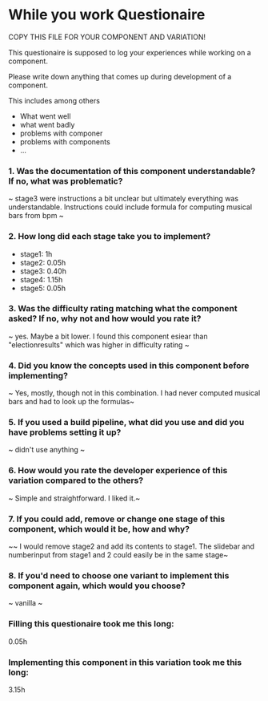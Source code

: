 # While you work Questionaire

COPY THIS FILE FOR YOUR COMPONENT AND VARIATION!

This questionaire is supposed to log your experiences while working on a component.

Please write down anything that comes up during development of a component.

This includes among others

- What went well
- what went badly
- problems with componer
- problems with components
- ...

### 1. Was the documentation of this component understandable? If no, what was problematic?

~ stage3 were instructions a bit unclear but ultimately     everything was understandable.
    Instructions could include formula for computing musical bars from bpm ~

### 2. How long did each stage take you to implement?

- stage1: 1h
- stage2: 0.05h
- stage3: 0.40h
- stage4: 1.15h
- stage5: 0.05h

### 3. Was the difficulty rating matching what the component asked? If no, why not and how would you rate it?

~ yes. Maybe a bit lower. I found this component esiear than "electionresults" which was higher in difficulty rating ~

### 4. Did you know the concepts used in this component before implementing?

~   Yes, mostly, though not in this combination.
    I had never computed musical bars and had to look up the formulas~

### 5. If you used a build pipeline, what did you use and did you have problems setting it up?

~ didn't use anything ~

### 6. How would you rate the developer experience of this variation compared to the others?

~ Simple and straightforward. I liked it.~

### 7. If you could add, remove or change one stage of this component, which would it be, how and why?

~~ I would remove stage2 and add its contents to stage1.
The slidebar and numberinput from stage1 and 2 could easily be in the same stage~

### 8. If you'd need to choose one variant to implement this component again, which would you choose?

~ vanilla ~


### Filling this questionaire took me this long:
0.05h

### Implementing this component in this variation took me this long:
3.15h